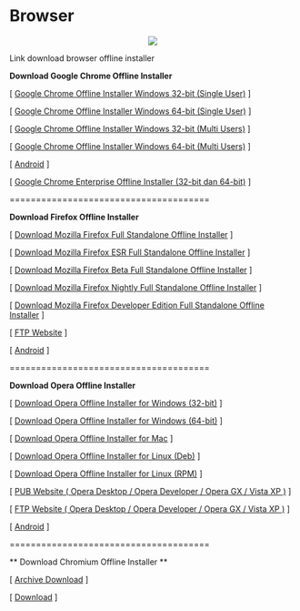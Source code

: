 # Browser

<p align="center"> 
  <img src="https://github.com/user-attachments/assets/6d5c842b-fa57-4f66-a97e-aba70e8ff492" /> 
</p>


Link download browser offline installer

**Download Google Chrome Offline Installer**

[ [Google  Chrome Offline Installer Windows 32-bit (Single User)](https://www.google.com/chrome/?standalone=1&platform=win) ]

[ [Google  Chrome Offline Installer Windows 64-bit (Single User)](https://www.google.com/chrome/?standalone=1&platform=win64) ]

[ [Google  Chrome Offline Installer Windows 32-bit (Multi Users)](https://www.google.com/chrome/?system=true&standalone=1&platform=win) ]

[ [Google  Chrome Offline Installer Windows 64-bit (Multi Users)](https://www.google.com/chrome/?system=true&standalone=1&platform=win64) ]

[ [Android](https://play.google.com/store/apps/details?id=com.android.chrome&pcampaignid=websitedialog) ]

[ [Google  Chrome Enterprise Offline Installer (32-bit dan 64-bit)](https://chromeenterprise.google/browser/download/) ]

======================================

**Download Firefox Offline Installer**

[ <a href="https://www.mozilla.org/en-US/firefox/all/#product-desktop-release" target="_blank">Download  Mozilla Firefox Full Standalone Offline Installer</a> ]

[ <a href="https://www.mozilla.org/en-US/firefox/organizations/all/" target="_blank">Download  Mozilla Firefox ESR Full Standalone Offline Installer</a> ]

[ <a href="https://www.mozilla.org/en-US/firefox/beta/all/" target="_blank">Download  Mozilla Firefox Beta Full Standalone Offline Installer</a> ]

[ <a href="https://www.mozilla.org/en-US/firefox/nightly/all/" target="_blank">Download  Mozilla Firefox Nightly Full Standalone Offline Installer</a> ]

[ <a href="https://www.mozilla.org/en-US/firefox/developer/all/" target="_blank">Download  Mozilla Firefox Developer Edition Full Standalone Offline Installer</a> ]

[ <a href="https://ftp.mozilla.org/pub/firefox/releases/" target="_blank">FTP Website</a> ]

[ <a href="https://www.mozilla.org/en-US/firefox/all/#product-android-release" target="_blank">Android</a> ]

======================================

**Download Opera Offline Installer**

[ <a href="https://www.opera.com/download/get/?partner=www&opsys=Windows" target="_blank">Download  Opera Offline Installer for Windows (32-bit)</a> ]

[ <a href="https://www.opera.com/download/get/?partner=www&opsys=Windows&arch=x64" target="_blank">Download  Opera Offline Installer for Windows (64-bit)</a> ]

[ <a href="https://www.opera.com/download/get/?partner=www&opsys=MacOS" target="_blank">Download  Opera Offline Installer for Mac</a> ]

[ <a href="https://www.opera.com/download/get/?partner=www&opsys=Linux" target="_blank">Download  Opera Offline Installer for Linux (Deb)</a> ]

[ <a href="https://www.opera.com/download/get/?partner=www&opsys=Linux&package=RPM" target="_blank">Download  Opera Offline Installer for Linux (RPM)</a> ]

[ <a href="https://get.geo.opera.com/pub/" target="_blank">PUB Website ( Opera Desktop / Opera Developer / Opera GX / Vista XP )</a> ]

[ <a href="https://get.geo.opera.com/ftp/pub/" target="_blank">FTP Website ( Opera Desktop / Opera Developer / Opera GX / Vista XP )</a> ]

[ <a href="https://download.opera.com/download/get/?partner=www&nothanks=yes&product=Android" target="_blank">Android</a> ]

======================================

** Download Chromium Offline Installer **

[ <a href="https://chromium.woolyss.com/" target="_blank">Archive Download</a> ]

[ <a href="https://chromium.woolyss.com/download/" target="_blank">Download</a> ]
